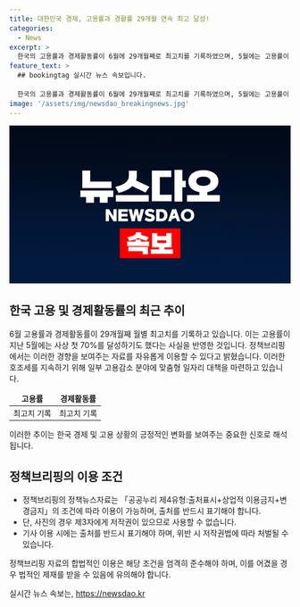 ```yaml
---
title: 대한민국 경제, 고용률과 경활률 29개월 연속 최고 달성!
categories:
  - News
excerpt: >
  한국의 고용률과 경제활동률이 6월에 29개월째로 최고치를 기록하였으며, 5월에는 고용률이 사상 첫 70%에 도달하기도 했습니다. 향후에는 고용감소 분야에 맞춤형 일자리 대책을 펼치며 고용 호조세를 계속 이어갈 예정입니다. 이러한 호조세에 대한 자세한 내용은 아래 링크에서 확인하실 수 있습니다. (출처: 정책브리핑 www.korea.kr)
feature_text: >
  ## bookingtag 실시간 뉴스 속보입니다.

  한국의 고용률과 경제활동률이 6월에 29개월째로 최고치를 기록하였으며, 5월에는 고용률이 사상 첫 70%에 도달하기도 했습니다. 향후에는 고용감소 분야에 맞춤형 일자리 대책을 펼치며 고용 호조세를 계속 이어갈 예정입니다. 이러한 호조세에 대한 자세한 내용은 아래 링크에서 확인하실 수 있습니다. (출처: 정책브리핑 www.korea.kr)
image: '/assets/img/newsdao_breakingnews.jpg'
---
```


<p><img src="/assets/img/newsdao_breakingnews.jpg" alt="bookingtag 속보" /></p>

<h2 data-ke-size="size26">한국 고용 및 경제활동률의 최근 추이</h2>

<p data-ke-size="size16">6월 고용률과 경제활동률이 29개월째 월별 최고치를 기록하고 있습니다. 이는 고용률이 지난 5월에는 사상 첫 70%를 달성하기도 했다는 사실을 반영한 것입니다. 정책브리핑에서는 이러한 경향을 보여주는 자료를 자유롭게 이용할 수 있다고 밝혔습니다. 이러한 호조세를 지속하기 위해 일부 고용감소 분야에 맞춤형 일자리 대책을 마련하고 있습니다.</p>

<table>
<thead>
<tr>
<td style="text-align: center; height: 17px;"><b>고용률</b></td>
<td style="text-align: center; height: 17px;"><b>경제활동률</b></td>
</tr>
</thead>
<tbody>
<tr>
<td style="text-align: center; height: 17px;">최고치 기록</td>
<td style="text-align: center; height: 17px;">최고치 기록</td>
</tr>
</tbody>
</table>

<p data-ke-size="size16">이러한 추이는 한국 경제 및 고용 상황의 긍정적인 변화를 보여주는 중요한 신호로 해석됩니다.</p>

<h2 data-ke-size="size26">정책브리핑의 이용 조건</h2>

<ul>
<li>정책브리핑의 정책뉴스자료는 「공공누리 제4유형:출처표시+상업적 이용금지+변경금지」의 조건에 따라 이용이 가능하며, 출처를 반드시 표기해야 합니다.</li>
<li>단, 사진의 경우 제3자에게 저작권이 있으므로 사용할 수 없습니다.</li>
<li>기사 이용 시에는 출처를 반드시 표기해야 하며, 위반 시 저작권법에 따라 처벌될 수 있습니다.</li>
</ul>

<p data-ke-size="size16">정책브리핑 자료의 합법적인 이용은 해당 조건을 엄격히 준수해야 하며, 이를 어겼을 경우 법적인 제재를 받을 수 있음에 유의해야 합니다.</p>
실시간 뉴스 속보는, <a href="https://newsdao.kr" rel="dofollow">https://newsdao.kr</a>


